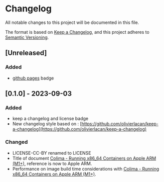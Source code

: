 # Changelog

All notable changes to this project will be documented in this file.

The format is based on [Keep a Changelog](https://keepachangelog.com/en/1.0.0/),
and this project adheres to [Semantic Versioning](https://semver.org/spec/v2.0.0.html).

## [Unreleased]

### Added

- [github pages](https://turbo-guide.fugerit.org/) badge

## [0.1.0] - 2023-09-03

### Added

- keep a changelog and license badge
- New changelog style based on : [https://github.com/olivierlacan/keep-a-changelog](https://github.com/olivierlacan/keep-a-changelog)

### Changed

- LICENSE-CC-BY renamed to LICENSE
- Title of document [Colima - Running x86_64 Containers on Apple ARM (M1+)](src/main/md/docker/colima-apple-m1.md), reference is now to Apple ARM.
- Performance on image build time considerations with [Colima - Running x86_64 Containers on Apple ARM (M1+)](src/main/md/docker/colima-apple-m1.md).